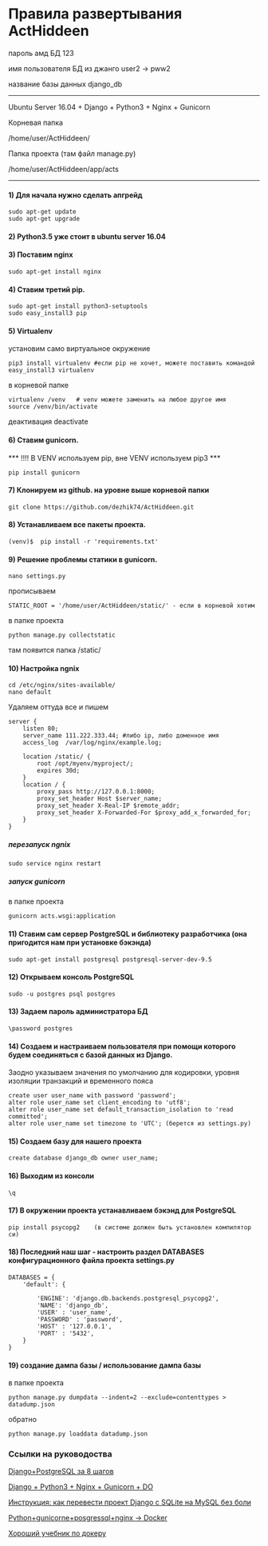 # Правила развертывания ActHiddeen

пароль амд БД 123

имя пользователя БД из джанго user2 -> pww2

название базы данных django_db
***
Ubuntu Server 16.04 + Django + Python3 + Nginx + Gunicorn

Корневая папка

/home/user/ActHiddeen/

Папка проекта (там файл manage.py)

/home/user/ActHiddeen/app/acts
***
#### 1) Для начала нужно сделать апгрейд
```
sudo apt-get update
sudo apt-get upgrade
```
#### 2) Python3.5 уже стоит в ubuntu server 16.04

#### 3) Поставим nginx
```
sudo apt-get install nginx
```
#### 4) Ставим третий pip.
```
sudo apt-get install python3-setuptools
sudo easy_install3 pip
```
#### 5) Virtualenv
установим само виртуальное окружение
```
pip3 install virtualenv #если pip не хочет, можете поставить командой easy_install3 virtualenv
```
в корневой папке
```
virtualenv /venv   # venv можете заменить на любое другое имя
source /venv/bin/activate
```
деактивация deactivate

#### 6) Ставим gunicorn. 
*** !!!! В VENV используем pip, вне VENV используем pip3 ***
```
pip install gunicorn
```
#### 7) Клонируем из github. на уровне выше корневой папки 
```
git clone https://github.com/dezhik74/ActHiddeen.git
```
#### 8) Устанавливаем все пакеты проекта.
```
(venv)$  pip install -r 'requirements.txt'
```
#### 9) Решение проблемы статики в gunicorn.
```
nano settings.py
```
прописываем 
```
STATIC_ROOT = '/home/user/ActHiddeen/static/' - если в корневой хотим
```
в папке проекта
```
python manage.py collectstatic
```
там появится папка /static/

#### 10) Настройка ngnix
```
cd /etc/nginx/sites-available/
nano default
```
Удаляем оттуда все и пишем

```
server {
    listen 80;
    server_name 111.222.333.44; #либо ip, либо доменное имя
    access_log  /var/log/nginx/example.log;

    location /static/ {
        root /opt/myenv/myproject/;
        expires 30d;
    }
    location / {
        proxy_pass http://127.0.0.1:8000; 
        proxy_set_header Host $server_name;
        proxy_set_header X-Real-IP $remote_addr;
        proxy_set_header X-Forwarded-For $proxy_add_x_forwarded_for;
    }
}
```
##### перезапуск ngnix
```
sudo service nginx restart
```
##### запуск gunicorn
в папке проекта
```
gunicorn acts.wsgi:application
```
#### 11) Ставим сам сервер PostgreSQL и библиотеку разработчика (она пригодится нам при установке бэкэнда)
```
sudo apt-get install postgresql postgresql-server-dev-9.5
```
#### 12) Открываем консоль PostgreSQL
```
sudo -u postgres psql postgres
```
#### 13) Задаем пароль администратора БД
```
\password postgres
```
#### 14) Создаем и настраиваем пользователя при помощи которого будем соединяться с базой данных из Django. 
Заодно указываем значения по умолчанию для кодировки, уровня изоляции транзакций и временного пояса
```
create user user_name with password 'password';
alter role user_name set client_encoding to 'utf8';
alter role user_name set default_transaction_isolation to 'read committed';
alter role user_name set timezone to 'UTC'; (берется из settings.py)
```
#### 15) Создаем базу для нашего проекта
```
create database django_db owner user_name;
```
#### 16) Выходим из консоли
```
\q
```
#### 17) В окружении проекта устанавливаем бэкэнд для PostgreSQL
```
pip install psycopg2    (в системе должен быть установлен компилятор си)
```
#### 18) Последний наш шаг - настроить раздел DATABASES конфигурационного файла проекта settings.py

```
DATABASES = {
	'default': {
	
		'ENGINE': 'django.db.backends.postgresql_psycopg2',
		'NAME': 'django_db',
		'USER' : 'user_name',
		'PASSWORD' : 'password',
		'HOST' : '127.0.0.1',
		'PORT' : '5432',
    }
}
```

#### 19) создание дампа базы / использование дампа базы
в папке проекта
```
python manage.py dumpdata --indent=2 --exclude=contenttypes > datadump.json
```
обратно
```
python manage.py loaddata datadump.json
```

### Ссылки на руководоства

[Django+PostgreSQL за 8 шагов](https://djbook.ru/examples/77/)

[Django + Python3 + Nginx + Gunicorn + DO](https://djbook.ru/examples/62/)

[Инструкция: как перевести проект Django с SQLite на MySQL без боли](https://tproger.ru/articles/django-sqlite-to-mysql/)

[Python+gunicorne+posgressql+nginx -> Docker](https://www.haikson.com/programmirovanie/python/django-nginx-gunicorn-postgresql-docker/)

[Хороший учебник по докеру](https://habr.com/ru/post/310460/)

 
 
 
